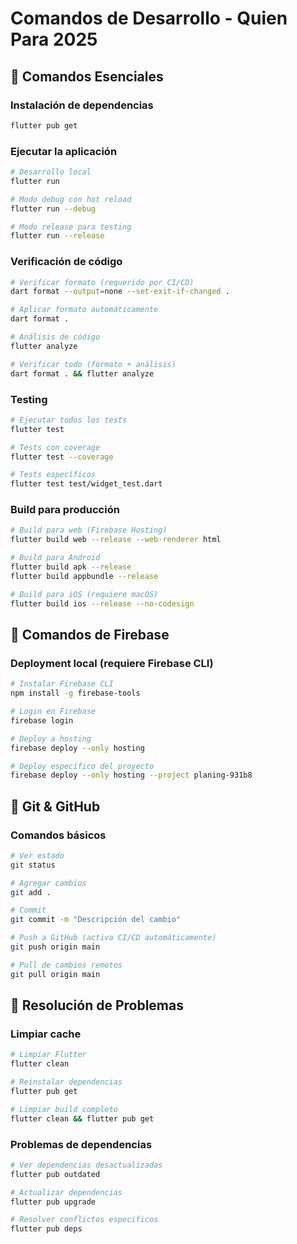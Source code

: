 # Comandos de Desarrollo - Quien Para 2025

## 🚀 Comandos Esenciales

### Instalación de dependencias
```bash
flutter pub get
```

### Ejecutar la aplicación
```bash
# Desarrollo local
flutter run

# Modo debug con hot reload
flutter run --debug

# Modo release para testing
flutter run --release
```

### Verificación de código
```bash
# Verificar formato (requerido por CI/CD)
dart format --output=none --set-exit-if-changed .

# Aplicar formato automáticamente
dart format .

# Análisis de código
flutter analyze

# Verificar todo (formato + análisis)
dart format . && flutter analyze
```

### Testing
```bash
# Ejecutar todos los tests
flutter test

# Tests con coverage
flutter test --coverage

# Tests específicos
flutter test test/widget_test.dart
```

### Build para producción
```bash
# Build para web (Firebase Hosting)
flutter build web --release --web-renderer html

# Build para Android
flutter build apk --release
flutter build appbundle --release

# Build para iOS (requiere macOS)
flutter build ios --release --no-codesign
```

## 🔧 Comandos de Firebase

### Deployment local (requiere Firebase CLI)
```bash
# Instalar Firebase CLI
npm install -g firebase-tools

# Login en Firebase
firebase login

# Deploy a hosting
firebase deploy --only hosting

# Deploy específico del proyecto
firebase deploy --only hosting --project planing-931b8
```

## 🔄 Git & GitHub

### Comandos básicos
```bash
# Ver estado
git status

# Agregar cambios
git add .

# Commit
git commit -m "Descripción del cambio"

# Push a GitHub (activa CI/CD automáticamente)
git push origin main

# Pull de cambios remotos
git pull origin main
```

## 🐛 Resolución de Problemas

### Limpiar cache
```bash
# Limpiar Flutter
flutter clean

# Reinstalar dependencias
flutter pub get

# Limpiar build completo
flutter clean && flutter pub get
```

### Problemas de dependencias
```bash
# Ver dependencias desactualizadas
flutter pub outdated

# Actualizar dependencias
flutter pub upgrade

# Resolver conflictos específicos
flutter pub deps
```
